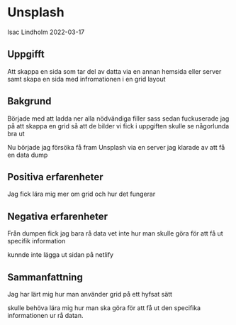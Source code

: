 # Unsplash

Isac Lindholm 2022-03-17

## Uppgifft
Att skappa en sida som tar del av datta via en annan hemsida eller server samt skapa en sida med infromationen i en grid layout

## Bakgrund

Började med att ladda ner alla nödvändiga filler sass sedan fuckuserade jag på att skappa en grid så att de bilder vi fick i uppgiften skulle se någorlunda bra ut

Nu började jag försöka få fram Unsplash via en server jag klarade av att få en data dump


## Positiva erfarenheter

Jag fick lära mig mer om grid och hur det fungerar


## Negativa erfarenheter

Från dumpen fick jag bara rå data vet inte hur man skulle göra för att få ut specifik information 

kunnde inte lägga ut sidan på netlify


## Sammanfattning

Jag har lärt mig hur man använder grid på ett hyfsat sätt 

skulle behöva lära mig hur man ska göra för att få ut den specifika informationen ur rå datan.
